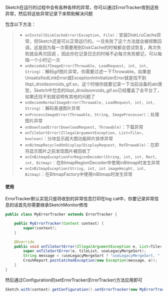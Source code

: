Sketch在运行的过程中会有各种各样的异常，你可以通过ErrorTracker收到这些异常，然后将这些异常记录下来帮助解决问题

包含以下方法：
>* `onInstallDiskCacheError(Exception, File)`：安装DiskLruCache异常，但Sketch还是可以正常运行的。一旦失败了这个方法就会被频繁回调，这是因为每一次需要用到DiskCache的时候都会尝试恢复，再次失败就会再次回调
，因此你在记录日志的时候不必每次失败都记，可以每隔一个小时记一次
>* `onDecodeGifImageError(Throwable, LoadRequest, int, int, String)`：解码gif图片异常，你需要过滤一下Throwable。如果是UnsatisfiedLinkError或ExceptionInInitializerError就是找不到libpl_droidsonroids_gif.so，这个时候你就要记录一下当前设备的abi类型，Sketch中包含的libpl_droidsonroids_gif.so已经覆盖了全平台了，如果还找不到就说明有其他的问题了
>* `onDecodeNormalImageError(Throwable, LoadRequest, int, int, String)`：解码普通图片异常
>* `onProcessImageError(Throwable, String, ImageProcessor)`：处理图片异常
>* `onDownloadError(DownloadRequest, Throwable)`：下载异常
>* `onTileSortError(IllegalArgumentException, List<Tile>, boolean)`：分块显示超大图功能碎片排序异常
>* `onBitmapRecycledOnDisplay(DisplayRequest, RefDrawable)`：在即将显示图片之前发现图片被回收了
>* `onInBitmapExceptionForRegionDecoder(String, int, int, Rect, int, Bitmap)`：在BitmapRegionDecoder中使用inBitmap时发生异常
>* `onInBitmapException(String, int, int imageHeight, int, Bitmap)`：在BitmapFactory中使用inBitmap时发生异常

#### 使用

ErrorTracker默认实现只是将收到的异常信息打印在log cat中，你要记录异常信息的话首先你需要继承SketchMonitor修改
```java
public class MyErrorTracker extends ErrorTracker {

    public MyErrorTracker(Context context) {
        super(context);
    }

    @Override
    public void onTileSortError(IllegalArgumentException e, List<Tile> tileList, boolean useLegacyMergeSort) {
        super.onTileSortError(e, tileList, useLegacyMergeSort);
        String message = (useLegacyMergeSort ? "useLegacyMergeSort. " : "") + SketchUtils.tileListToString(tileList);
        CrashReport.postCatchedException(new Exception(message, e));
    }
}
```

然后通过Configuration的setErrorTracker(ErrorTracker)方法应用即可

```java
Sketch.with(context).getConfiguration().setErrorTracker(new MyErrorTracker());
```
